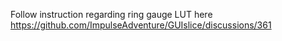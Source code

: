 Follow instruction regarding ring gauge LUT here https://github.com/ImpulseAdventure/GUIslice/discussions/361
